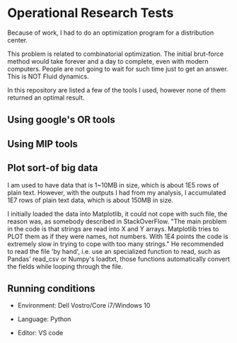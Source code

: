 # Operational Research Tests

Because of work, I had to do an optimization program for a distribution center.

This problem is related to combinatorial optimization. The initial brut-force method would take forever and a day to complete, even with modern computers. People are not going to wait for such time just to get an answer. This is NOT Fluid dynamics.

In this repository are listed a few of the tools I used, however none of them returned an optimal result.

## Using google's OR tools

## Using MIP tools

## Plot sort-of big data

I am used to have data that is 1~10MB in size, which is about 1E5 rows of plain text. However, with the outputs I had from my analysis, I accumulated 1E7 rows of plain text data, which is about 150MB in size. 

I initially loaded the data into Matplotlib, it could not cope with such file, the reason was, as somebody described in StackOverFlow. "The main problem in the code is that strings are read into X and Y arrays. Matplotlib tries to PLOT them as if they were names, not numbers. With 1E4 points the code is extremely slow in trying to cope with too many strings." He recommended to read the file 'by hand', i.e. use an specialized function to read, such as Pandas' read\_csv or Numpy's loadtxt, those functions automatically convert the fields while looping through the file.

## Running conditions

- Environment: Dell Vostro/Core i7/Windows 10

- Language: Python

- Editor: VS code 


